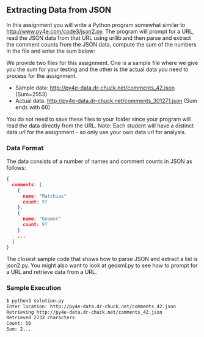 ## Extracting Data from JSON

In this assignment you will write a Python program somewhat similar to http://www.py4e.com/code3/json2.py. The program will prompt for a URL, read the JSON data from that URL using urllib and then parse and extract the comment counts from the JSON data, compute the sum of the numbers in the file and enter the sum below:

We provide two files for this assignment. One is a sample file where we give you the sum for your testing and the other is the actual data you need to process for the assignment.

* Sample data: http://py4e-data.dr-chuck.net/comments_42.json (Sum=2553)
* Actual data: http://py4e-data.dr-chuck.net/comments_301271.json (Sum ends with 60)

You do not need to save these files to your folder since your program will read the data directly from the URL. Note: Each student will have a distinct data url for the assignment - so only use your own data url for analysis.

### Data Format

The data consists of a number of names and comment counts in JSON as follows:

```json
{
  comments: [
    {
      name: "Matthias"
      count: 97
    },
    {
      name: "Geomer"
      count: 97
    }
    ...
  ]
}
```

The closest sample code that shows how to parse JSON and extract a list is json2.py. You might also want to look at geoxml.py to see how to prompt for a URL and retrieve data from a URL.

### Sample Execution

```bash
$ python3 solution.py
Enter location: http://py4e-data.dr-chuck.net/comments_42.json
Retrieving http://py4e-data.dr-chuck.net/comments_42.json
Retrieved 2733 characters
Count: 50
Sum: 2...
```
